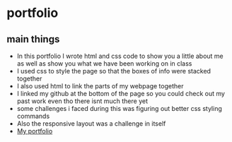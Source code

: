 # portfolio
## main things
- In this portfolio I wrote html and css code to show you a little about me as well as show you what we have been working on in class
- I used css to style the page so that the boxes of info were stacked together
- I also used html to link the parts of my webpage together
- I linked my github at the bottom of the page so you could check out my past work even tho there isnt much there yet
- some challenges i faced during this was figuring out better css styling commands
- Also the responsive layout was a challenge in itself
- [My portfolio](file:///C:/Users/Agnel/portfolio/index.html)


